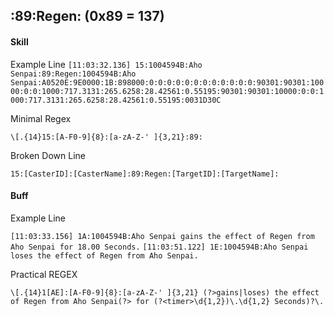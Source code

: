 ## :89:Regen: (0x89 = 137)

#### Skill

Example Line
  `[11:03:32.136] 15:1004594B:Aho Senpai:89:Regen:1004594B:Aho Senpai:A0520E:9E0000:1B:898000:0:0:0:0:0:0:0:0:0:0:0:0:90301:90301:10000:0:0:1000:717.3131:265.6258:28.42561:0.55195:90301:90301:10000:0:0:1000:717.3131:265.6258:28.42561:0.55195:0031D30C
`

Minimal Regex

`\[.{14}15:[A-F0-9]{8}:[a-zA-Z-' ]{3,21}:89:`

Broken Down Line

`15:[CasterID]:[CasterName]:89:Regen:[TargetID]:[TargetName]:`

#### Buff

Example Line

`[11:03:33.156] 1A:1004594B:Aho Senpai gains the effect of Regen from Aho Senpai for 18.00 Seconds.`
`[11:03:51.122] 1E:1004594B:Aho Senpai loses the effect of Regen from Aho Senpai.`

Practical REGEX

`\[.{14}1[AE]:[A-F0-9]{8}:[a-zA-Z-' ]{3,21} (?>gains|loses) the effect of Regen from Aho Senpai(?> for (?<timer>\d{1,2})\.\d{1,2} Seconds)?\.`
